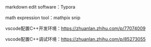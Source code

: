 markdown edit software：Typora

math expression tool：mathpix snip

vscode配置C++开发环境：https://zhuanlan.zhihu.com/p/77074009

vscode配置C++调试环境：https://zhuanlan.zhihu.com/p/85273055